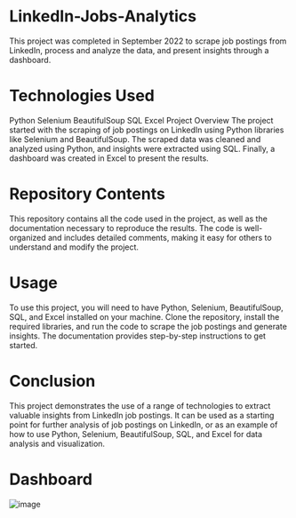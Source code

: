 # LinkedIn-Jobs-Analytics

This project was completed in September 2022 to scrape job postings from LinkedIn, process and analyze the data, and present insights through a dashboard.



# Technologies Used

Python
Selenium
BeautifulSoup
SQL
Excel
Project Overview
The project started with the scraping of job postings on LinkedIn using Python libraries like Selenium and BeautifulSoup. The scraped data was cleaned and analyzed using Python, and insights were extracted using SQL. Finally, a dashboard was created in Excel to present the results.

# Repository Contents

This repository contains all the code used in the project, as well as the documentation necessary to reproduce the results. The code is well-organized and includes detailed comments, making it easy for others to understand and modify the project.

# Usage

To use this project, you will need to have Python, Selenium, BeautifulSoup, SQL, and Excel installed on your machine. Clone the repository, install the required libraries, and run the code to scrape the job postings and generate insights. The documentation provides step-by-step instructions to get started.

# Conclusion

This project demonstrates the use of a range of technologies to extract valuable insights from LinkedIn job postings. It can be used as a starting point for further analysis of job postings on LinkedIn, or as an example of how to use Python, Selenium, BeautifulSoup, SQL, and Excel for data analysis and visualization.

# Dashboard 

![image](https://user-images.githubusercontent.com/124041951/234933196-098f1a94-e555-4880-9d96-afbaa47e6b54.png)

